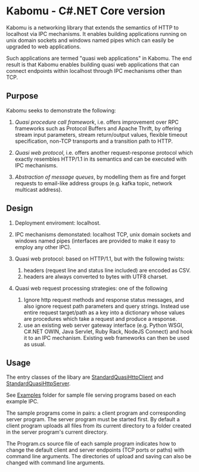 # Kabomu - C#.NET Core version

Kabomu is a networking library that extends the semantics of HTTP to localhost via IPC mechanisms. It enables building applications running on unix domain sockets and
windows named pipes which can easily be upgraded to web applications.

Such applications are termed "quasi web applications" in Kabomu. The end result is that Kabomu enables building quasi web applications that can connect endpoints within localhost through IPC mechanisms other than TCP.

## Purpose

Kabomu seeks to demonstrate the following:

1. *Quasi procedure call framework*, i.e. offers improvement over RPC frameworks such as Protocol Buffers and Apache Thrift, by offering stream input parameters, stream return/output values, flexible timeout specification, non-TCP transports and a transition path to HTTP.

2. *Quasi web protocol*, i.e. offers another request-response protocol which exactly resembles HTTP/1.1 in its semantics and can be executed with IPC mechanisms.

4. *Abstraction of message queues*, by modelling them as fire and forget requests to email-like address groups (e.g. kafka topic, network multicast address).


## Design

1. Deployment enviroment: localhost.

1. IPC mechanisms demonstated: localhost TCP, unix domain sockets and windows named pipes (interfaces are provided to make it easy to employ any other IPC).

3. Quasi web protocol: based on HTTP/1.1, but with the following twists:
   1. headers (request line and status line included) are encoded as CSV.
   2. headers are always converted to bytes with UTF8 charset.

3. Quasi web request processing strategies: one of the following
   1. Ignore http request methods and response status messages, and also ignore request path parameters and query strings. Instead use entire request target/path as a key into a
   dictionary whose values are procedures which take a request and produce a response.
   2. use an existing web server gateway interface (e.g. Python WSGI, C#.NET OWIN, Java Servlet, Ruby Rack, NodeJS Connect) and hook it to an IPC mechanism. Existing web frameworks can then be used as usual.

## Usage

The entry classes of the libary are [StandardQuasiHttpClient](https://github.com/aaronicsubstances/cskabomu/tree/main/src/Kabomu/StandardQuasiHttpClient.cs) and [StandardQuasiHttpServer](https://github.com/aaronicsubstances/cskabomu/tree/main/src/Kabomu/StandardQuasiHttpServer.cs).

See [Examples](https://github.com/aaronicsubstances/cskabomu/tree/main/examples) folder for sample file serving programs based on each example IPC.

The sample programs come in pairs:  a client program and corresponding server program. The server program must be started first. By default a client program uploads all files from its current directory to a folder created in the server program's current directory.

The Program.cs source file of each sample program indicates how to change the default client and server endpoints (TCP ports or paths) with command line arguments. The directories of upload and saving can also be changed with command line arguments.

